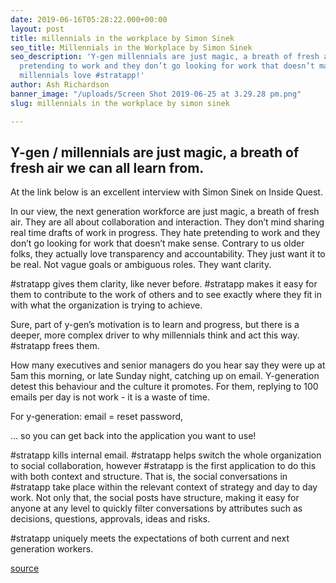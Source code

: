 ```yaml
---
date: 2019-06-16T05:28:22.000+00:00
layout: post
title: millennials in the workplace by Simon Sinek
seo_title: Millennials in the Workplace by Simon Sinek
seo_description: 'Y-gen millennials are just magic, a breath of fresh air. They hate
  pretending to work and they don’t go looking for work that doesn’t make sense. Y-gen
  millennials love #stratapp!'
author: Ash Richardson
banner_image: "/uploads/Screen Shot 2019-06-25 at 3.29.28 pm.png"
slug: millennials in the workplace by simon sinek

---
```

## Y-gen / millennials are just magic, a breath of fresh air we can all learn from.

At the link below is an excellent interview with Simon Sinek on Inside Quest.

In our view, the next generation workforce are just magic, a breath of fresh air. They are all about collaboration and interaction. They don’t mind sharing real time drafts of work in progress. They hate pretending to work and they don’t go looking for work that doesn’t make sense. Contrary to us older folks, they actually love transparency and accountability. They just want it to be real. Not vague goals or ambiguous roles. They want clarity.

\#stratapp gives them clarity, like never before. #stratapp makes it easy for them to contribute to the work of others and to see exactly where they fit in with what the organization is trying to achieve.

Sure, part of y-gen’s motivation is to learn and progress, but there is a deeper, more complex driver to why millennials think and act this way. #stratapp frees them.

How many executives and senior managers do you hear say they were up at 5am this morning, or late Sunday night, catching up on email. Y-generation detest this behaviour and the culture it promotes. For them, replying to 100 emails per day is not work - it is a waste of time.

For y-generation: email = reset password,

… so you can get back into the application you want to use!

\#stratapp kills internal email. #stratapp helps switch the whole organization to social collaboration, however #stratapp is the first application to do this with both context and structure. That is, the social conversations in #stratapp take place within the relevant context of strategy and day to day work. Not only that, the social posts have structure, making it easy for anyone at any level to quickly filter conversations by attributes such as decisions, questions, approvals, ideas and risks.

\#stratapp uniquely meets the expectations of both current and next generation workers.

[source](https://www.youtube.com/watch?v=hER0Qp6QJNU "millennials in the workplace by Simon Sinek")